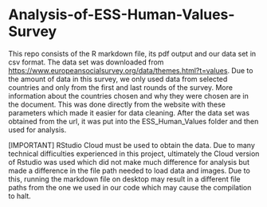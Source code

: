 # Analysis-of-ESS-Human-Values-Survey
This repo consists of the R markdown file, its pdf output and our data set in csv format. The data set was downloaded from https://www.europeansocialsurvey.org/data/themes.html?t=values. Due to the amount of data in this survey, we only used data from selected countries and only from the first and last rounds of the survey. More information about the countries chosen and why they were chosen are in the document. 
This was done directly from the website with these parameters which made it easier for data cleaning. After the data set was obtained from the url, it was put into the ESS_Human_Values folder and then used for analysis. 

[IMPORTANT] RStudio Cloud must be used to obtain the data. Due to many technical difficulties experienced in this project, ultimately the Cloud version of Rstudio was used which did not make much difference for analysis but made a difference in the file path needed to load data and images. Due to this, running the markdown file on desktop may result in a different file paths from the one we used in our code which may cause the compilation to halt. 
